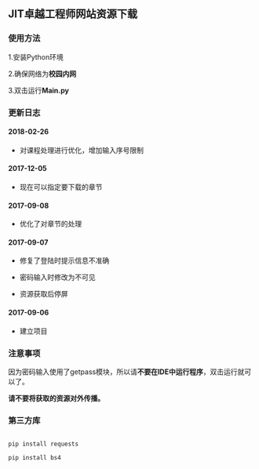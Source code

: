 ## JIT卓越工程师网站资源下载

### 使用方法

1.安装Python环境

2.确保网络为**校园内网**

3.双击运行**Main.py**

### 更新日志

#### 2018-02-26

- 对课程处理进行优化，增加输入序号限制

#### 2017-12-05

- 现在可以指定要下载的章节

#### 2017-09-08

- 优化了对章节的处理

#### 2017-09-07

- 修复了登陆时提示信息不准确

- 密码输入时修改为不可见

- 资源获取后停屏

#### 2017-09-06

- 建立项目

### 注意事项

因为密码输入使用了getpass模块，所以请**不要在IDE中运行程序**，双击运行就可以了。

**请不要将获取的资源对外传播。**

### 第三方库

```

pip install requests

pip install bs4

```
